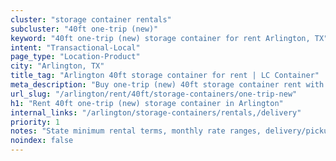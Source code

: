 ```yaml
---
cluster: "storage container rentals"
subcluster: "40ft one-trip (new)"
keyword: "40ft one-trip (new) storage container for rent Arlington, TX"
intent: "Transactional-Local"
page_type: "Location-Product"
city: "Arlington, TX"
title_tag: "Arlington 40ft storage container for rent | LC Container"
meta_description: "Buy one-trip (new) 40ft storage container rent with local delivery in Arlington, TX. LC Container — local Since 2003. Request a fast quote today."
url_slug: "/arlington/rent/40ft/storage-containers/one-trip-new"
h1: "Rent 40ft one-trip (new) storage container in Arlington"
internal_links: "/arlington/storage-containers/rentals,/delivery"
priority: 1
notes: "State minimum rental terms, monthly rate ranges, delivery/pickup fees, service area."
noindex: false
---
```


<!-- TODO: Add unique city/inventory copy, images, and internal links here. -->
